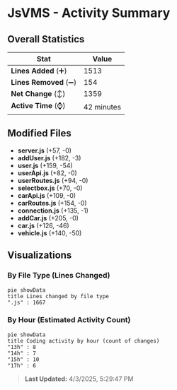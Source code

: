 # JsVMS - Activity Summary 

## Overall Statistics

| Stat                   | Value                                                             |
| ---------------------- | ----------------------------------------------------------------- |
| **Lines Added** (➕)   | 1513                                          |
| **Lines Removed** (➖) | 154                                        |
| **Net Change** (↕)    | 1359                |
| **Active Time** (⌚)   | 42 minutes |


## Modified Files
- **server.js** (+57, -0)
- **addUser.js** (+182, -3)
- **user.js** (+159, -54)
- **userApi.js** (+82, -0)
- **userRoutes.js** (+94, -0)
- **selectbox.js** (+70, -0)
- **carApi.js** (+109, -0)
- **carRoutes.js** (+154, -0)
- **connection.js** (+135, -1)
- **addCar.js** (+205, -0)
- **car.js** (+126, -46)
- **vehicle.js** (+140, -50)

## Visualizations

### By File Type (Lines Changed)

```mermaid
pie showData
title Lines changed by file type
".js" : 1667
```

### By Hour (Estimated Activity Count)

```mermaid
pie showData
title Coding activity by hour (count of changes)
"13h" : 8
"14h" : 7
"15h" : 10
"17h" : 6
```


> **Last Updated:** 4/3/2025, 5:29:47 PM